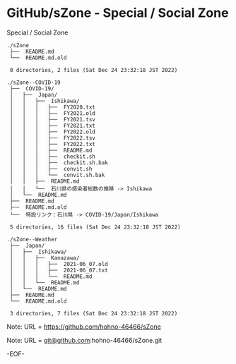 # GitHub/sZone - Special / Social Zone

Special / Social Zone

    ./sZone
     ├──  README.md
     └──  README.md.old
     
     0 directories, 2 files (Sat Dec 24 23:32:18 JST 2022)

    ./sZone--COVID-19
     ├──  COVID-19/
     │   ├──  Japan/
     │   │   ├──  Ishikawa/
     │   │   │   ├──  FY2020.txt
     │   │   │   ├──  FY2021.old
     │   │   │   ├──  FY2021.tsv
     │   │   │   ├──  FY2021.txt
     │   │   │   ├──  FY2022.old
     │   │   │   ├──  FY2022.tsv
     │   │   │   ├──  FY2022.txt
     │   │   │   ├──  README.md
     │   │   │   ├──  checkit.sh
     │   │   │   ├──  checkit.sh.bak
     │   │   │   ├──  convit.sh
     │   │   │   └──  convit.sh.bak
     │   │   ├──  README.md
     │   │   └──  石川県の感染者総数の推移 -> Ishikawa
     │   └──  README.md
     ├──  README.md
     ├──  README.md.old
     └──  特設リンク：石川県 -> COVID-19/Japan/Ishikawa
     
     5 directories, 16 files (Sat Dec 24 23:32:18 JST 2022)

    ./sZone--Weather
     ├──  Japan/
     │   ├──  Ishikawa/
     │   │   ├──  Kanazawa/
     │   │   │   ├──  2021-06_07.old
     │   │   │   ├──  2021-06_07.txt
     │   │   │   └──  README.md
     │   │   └──  README.md
     │   └──  README.md
     ├──  README.md
     └──  README.md.old
     
     3 directories, 7 files (Sat Dec 24 23:32:18 JST 2022)


Note: URL = https://github.com/hohno-46466/sZone

Note: URL = git@github.com:hohno-46466/sZone.git

-EOF-
